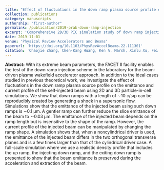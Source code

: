 ```yaml
---
title: "Effect of fluctuations in the down ramp plasma source profile on the emittance and current profile of the self-injected beam in a plasma wakefield accelerator"
collection: publications
category: manuscripts
authorship: "first-author"
permalink: /publication/2019-prab-down-ramp-injection
excerpt: 'Comprehensive 2D/3D PIC simulation study of down ramp injection for FACET-II, demonstrating ultra-low emittance beams (~0.03 μm) and investigating the effects of ramp profile fluctuations on beam quality and current profiles.'
date: 2019-11-01
venue: 'Physical Review Accelerators and Beams'
paperurl: 'https://doi.org/10.1103/PhysRevAccelBeams.22.111301'
citation: 'Chaojie Zhang, Chen-Kang Huang, Ken A. Marsh, Xinlu Xu, Fei Li, Mark Hogan, Vitaly Yakimenko, Sebastien Corde, Warren B. Mori, Chan Joshi, "Effect of fluctuations in the down ramp plasma source profile on the emittance and current profile of the self-injected beam in a plasma wakefield accelerator," <i>Phys. Rev. Accel. Beams</i> 22, 111301 (2019).'
---
```


**Abstract:** With its extreme beam parameters, the FACET II facility enables the test of the down ramp injection scheme in the laboratory for the beam-driven plasma wakefield accelerator approach. In addition to the ideal cases studied in previous theoretical work, we investigate the effect of fluctuations in the down ramp plasma source profile on the emittance and current profile of the self-injected beam using 2D and 3D particle-in-cell simulations. We show that down ramps with a length of ∼10 c/ωp can be reproducibly created by generating a shock in a supersonic flow. Simulations show that the emittance of the injected beam using such down ramps is ∼0.1 μm. A gentler ramp can further reduce the slice emittance of the beam to ∼0.03 μm. The emittance of the injected beam depends on the ramp length but is insensitive to the shape of the ramp. However, the current profile of the injected beam can be manipulated by changing the ramp shape. A simulation shows that, when a noncylindrical driver is used, the emittance of the injected beam differs in the two orthogonal transverse planes and is a few times larger than that of the cylindrical driver case. A full-scale simulation where we use a realistic density profile that includes the up ramp, the injecting down ramp, and the exiting down ramp is presented to show that the beam emittance is preserved during the acceleration and extraction of the beam.
